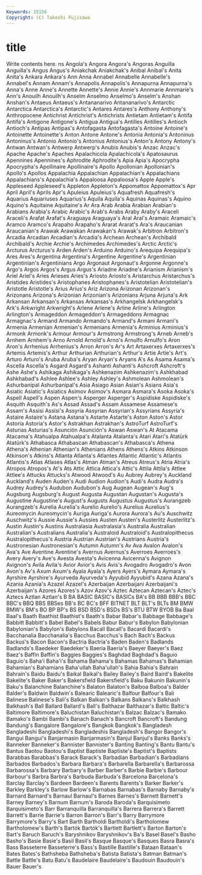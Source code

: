 ```yaml
---
Keywords: 15156 
Copyright: (C) Takeshi Fujisawa
---
```


# title

Write contents here.
ns Angola's Angora Angora's
Angoras Anguilla Anguilla's Angus Angus's Aniakchak Aniakchak's Anibal Anibal's Anita
Anita's Ankara Ankara's Ann Anna Annabel Annabelle Annabelle's Annabel's Annam
Annam's Annapolis Annapolis's Annapurna Annapurna's Anna's Anne Anne's Annette Annette's
Annie Annie's Annmarie Annmarie's Ann's Anouilh Anouilh's Anselm Anselmo Anselmo's
Anselm's Anshan Anshan's Antaeus Antaeus's Antananarivo Antananarivo's Antarctic Antarctica Antarctica's
Antarctic's Antares Antares's Anthony Anthony's Anthropocene Antichrist Antichrist's Antichrists Antietam
Antietam's Antifa Antifa's Antigone Antigone's Antigua Antigua's Antilles Antilles's Antioch
Antioch's Antipas Antipas's Antofagasta Antofagasta's Antoine Antoine's Antoinette Antoinette's Anton
Antone Antone's Antonia Antonia's Antoninus Antoninus's Antonio Antonio's Antonius Antonius's
Anton's Antony Antony's Antwan Antwan's Antwerp Antwerp's Anubis Anubis's Anzac
Anzac's Apache Apache's Apaches Apalachicola Apalachicola's Apatosaurus Apennines Apennines's Aphrodite
Aphrodite's Apia Apia's Apocrypha Apocrypha's Apollinaire Apollinaire's Apollo Apollonian Apollonian's
Apollo's Apollos Appalachia Appalachian Appalachian's Appalachians Appalachians's Appalachia's Appaloosa Appaloosa's
Apple Apple's Appleseed Appleseed's Appleton Appleton's Appomattox Appomattox's Apr April
April's Aprils Apr's Apuleius Apuleius's Aquafresh Aquafresh's Aquarius Aquariuses Aquarius's
Aquila Aquila's Aquinas Aquinas's Aquino Aquino's Aquitaine Aquitaine's Ar Ara
Arab Arabia Arabian Arabian's Arabians Arabia's Arabic Arabic's Arab's Arabs
Araby Araby's Araceli Araceli's Arafat Arafat's Araguaya Araguaya's Aral Aral's
Aramaic Aramaic's Aramco Aramco's Arapaho Arapaho's Ararat Ararat's Ara's Araucanian
Araucanian's Arawak Arawakan Arawakan's Arawak's Arbitron Arbitron's Arcadia Arcadian Arcadian's
Arcadia's Archean Archean's Archibald Archibald's Archie Archie's Archimedes Archimedes's Arctic
Arctic's Arcturus Arcturus's Arden Arden's Arduino Arduino's Arequipa Arequipa's Ares
Ares's Argentina Argentina's Argentine Argentine's Argentinian Argentinian's Argentinians Argo Argonaut
Argonaut's Argonne Argonne's Argo's Argos Argos's Argus Argus's Ariadne Ariadne's
Arianism Arianism's Ariel Ariel's Aries Arieses Aries's Ariosto Ariosto's Aristarchus
Aristarchus's Aristides Aristides's Aristophanes Aristophanes's Aristotelian Aristotelian's Aristotle Aristotle's Arius
Arius's Ariz Arizona Arizonan Arizonan's Arizonans Arizona's Arizonian Arizonian's Arizonians
Arjuna Arjuna's Ark Arkansan Arkansan's Arkansas Arkansas's Arkhangelsk Arkhangelsk's Ark's
Arkwright Arkwright's Arlene Arlene's Arline Arline's Arlington Arlington's Armageddon Armageddon's
Armageddons Armagnac Armagnac's Armand Armando Armando's Armand's Armani Armani's Armenia
Armenian Armenian's Armenians Armenia's Arminius Arminius's Armonk Armonk's Armour Armour's
Armstrong Armstrong's Arneb Arneb's Arnhem Arnhem's Arno Arnold Arnold's Arno's
Arnulfo Arnulfo's Aron Aron's Arrhenius Arrhenius's Arron Arron's Ar's Art
Artaxerxes Artaxerxes's Artemis Artemis's Arthur Arthurian Arthurian's Arthur's Artie Artie's
Art's Arturo Arturo's Aruba Aruba's Aryan Aryan's Aryans A's As
Asama Asama's Ascella Ascella's Asgard Asgard's Ashanti Ashanti's Ashcroft Ashcroft's
Ashe Ashe's Ashikaga Ashikaga's Ashkenazim Ashkenazim's Ashkhabad Ashkhabad's Ashlee Ashlee's
Ashley Ashley's Ashmolean Ashmolean's Ashurbanipal Ashurbanipal's Asia Asiago Asian Asian's
Asians Asia's Asiatic Asiatic's Asiatics Asimov Asimov's Asmara Asmara's Asoka
Asoka's Aspell Aspell's Aspen Aspen's Asperger Asperger's Aspidiske Aspidiske's Asquith
Asquith's As's Assad Assad's Assam Assamese Assamese's Assam's Assisi Assisi's
Assyria Assyrian Assyrian's Assyrians Assyria's Astaire Astaire's Astana Astana's Astarte
Astarte's Aston Aston's Astor Astoria Astoria's Astor's Astrakhan Astrakhan's AstroTurf
AstroTurf's Asturias Asturias's Asunción Asunción's Aswan Aswan's At Atacama Atacama's
Atahualpa Atahualpa's Atalanta Atalanta's Atari Atari's Atatürk Atatürk's Athabasca Athabascan
Athabascan's Athabasca's Athena Athena's Athenian Athenian's Athenians Athens Athens's Atkins
Atkinson Atkinson's Atkins's Atlanta Atlanta's Atlantes Atlantic Atlantic's Atlantis Atlantis's
Atlas Atlases Atlas's Atman Atman's Atreus Atreus's Atria Atria's Atropos
Atropos's At's Ats Attic Attica Attica's Attic's Attila Attila's Attlee
Attlee's Attucks Attucks's Atwood Atwood's Au Aubrey Aubrey's Auckland Auckland's
Auden Auden's Audi Audion Audion's Audi's Audra Audra's Audrey Audrey's
Audubon Audubon's Aug Augean Augean's Aug's Augsburg Augsburg's August Augusta
Augustan Augustan's Augusta's Augustine Augustine's August's Augusts Augustus Augustus's Aurangzeb
Aurangzeb's Aurelia Aurelia's Aurelio Aurelio's Aurelius Aurelius's Aureomycin Aureomycin's Auriga
Auriga's Aurora Aurora's Au's Auschwitz Auschwitz's Aussie Aussie's Aussies Austen
Austen's Austerlitz Austerlitz's Austin Austin's Austins Australasia Australasia's Australia Australian
Australian's Australians Australia's Australoid Australoid's Australopithecus Australopithecus's Austria Austrian Austrian's
Austrians Austria's Austronesian Austronesian's Autumn Autumn's Av Ava Avalon Avalon's
Ava's Ave Aventine Aventine's Avernus Avernus's Averroes Averroes's Avery Avery's
Ave's Avesta Avesta's Avicenna Avicenna's Avignon Avignon's Avila Avila's Avior
Avior's Avis Avis's Avogadro Avogadro's Avon Avon's Av's Axum Axum's
Ayala Ayala's Ayers Ayers's Aymara Aymara's Ayrshire Ayrshire's Ayurveda Ayurveda's
Ayyubid Ayyubid's Azana Azana's Azania Azania's Azazel Azazel's Azerbaijan Azerbaijani
Azerbaijani's Azerbaijan's Azores Azores's Azov Azov's Aztec Aztecan Aztecan's Aztec's
Aztecs Aztlan Aztlan's B BA BASIC BASIC's BASICs BA's BB
BBB BBB's BBC BBC's BBQ BBS BBSes BB's BC BC's
BFF BITNET BLT BLT's BLTs BM BMW BMW's BM's BO
BP BP's BS BSD BSD's BSDs BS's BTU BTW BYOB
Ba Baal Baal's Baath Baathist Baathist's Baath's Babar Babar's Babbage
Babbage's Babbitt Babbitt's Babel Babel's Babels Babur Babur's Babylon Babylonian
Babylonian's Babylon's Babylons Bacall Bacall's Bacardi Bacardi's Bacchanalia Bacchanalia's Bacchus
Bacchus's Bach Bach's Backus Backus's Bacon Bacon's Bactria Bactria's Baden
Baden's Badlands Badlands's Baedeker Baedeker's Baeria Baeria's Baeyer Baeyer's Baez
Baez's Baffin Baffin's Baggies Baggies's Baghdad Baghdad's Baguio Baguio's Baha'i
Baha'i's Bahama Bahama's Bahamas Bahamas's Bahamian Bahamian's Bahamians Baha'ullah Baha'ullah's
Bahia Bahia's Bahrain Bahrain's Baidu Baidu's Baikal Baikal's Bailey Bailey's
Baird Baird's Bakelite Bakelite's Baker Baker's Bakersfield Bakersfield's Baku Bakunin
Bakunin's Baku's Balanchine Balanchine's Balaton Balaton's Balboa Balboa's Balder Balder's
Baldwin Baldwin's Balearic Balearic's Balfour Balfour's Bali Balinese Balinese's Bali's
Balkan Balkan's Balkans Balkans's Balkhash Balkhash's Ball Ballard Ballard's Ball's
Balthazar Balthazar's Baltic Baltic's Baltimore Baltimore's Baluchistan Baluchistan's Balzac Balzac's
Bamako Bamako's Bambi Bambi's Banach Banach's Bancroft Bancroft's Bandung Bandung's
Bangalore Bangalore's Bangkok Bangkok's Bangladesh Bangladeshi Bangladeshi's Bangladeshis Bangladesh's Bangor
Bangor's Bangui Bangui's Banjarmasin Banjarmasin's Banjul Banjul's Banks Banks's Banneker
Banneker's Bannister Bannister's Banting Banting's Bantu Bantu's Bantus Baotou Baotou's
Baptist Baptiste Baptiste's Baptist's Baptists Barabbas Barabbas's Barack Barack's Barbadian
Barbadian's Barbadians Barbados Barbados's Barbara Barbara's Barbarella Barbarella's Barbarossa Barbarossa's
Barbary Barbary's Barber Barber's Barbie Barbie's Barbour Barbour's Barbra Barbra's
Barbuda Barbuda's Barcelona Barcelona's Barclay Barclay's Bardeen Bardeen's Barents Barents's
Barker Barker's Barkley Barkley's Barlow Barlow's Barnabas Barnabas's Barnaby Barnaby's
Barnard Barnard's Barnaul Barnaul's Barnes Barnes's Barnett Barnett's Barney Barney's
Barnum Barnum's Baroda Baroda's Barquisimeto Barquisimeto's Barr Barranquilla Barranquilla's Barrera
Barrera's Barrett Barrett's Barrie Barrie's Barron Barron's Barr's Barry Barrymore
Barrymore's Barry's Bart Barth Bartholdi Bartholdi's Bartholomew Bartholomew's Barth's Bartók
Bartók's Bartlett Bartlett's Barton Barton's Bart's Baruch Baruch's Baryshnikov Baryshnikov's
Ba's Basel Basel's Basho Basho's Basie Basie's Basil Basil's Basque
Basque's Basques Basra Basra's Bass Basseterre Basseterre's Bass's Bastille Bastille's
Bataan Bataan's Bates Bates's Bathsheba Bathsheba's Batista Batista's Batman Batman's
Battle Battle's Batu Batu's Baudelaire Baudelaire's Baudouin Baudouin's Bauer Bauer's
